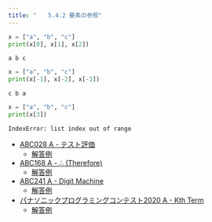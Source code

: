 ```yaml
---
title: "　　5.4.2 要素の参照"
---
```


```python:サンプルコード：sample_338.py
x = ["a", "b", "c"]
print(x[0], x[1], x[2])
```

```text:実行結果
a b c
```

```python:サンプルコード：sample_339.py
x = ["a", "b", "c"]
print(x[-1], x[-2], x[-3])
```

```text:実行結果
c b a
```

```python:サンプルコード：sample_340.py
x = ["a", "b", "c"]
print(x[3])
```

```text:実行結果
IndexError: list index out of range
```

- [ABC028 A - テスト評価](https://atcoder.jp/contests/abc028/tasks/abc028_a)
    - [解答例](https://atcoder.jp/contests/abc028/submissions/15569821)
- [ABC168 A - ∴ (Therefore)](https://atcoder.jp/contests/abc168/tasks/abc168_a)
    - [解答例](https://atcoder.jp/contests/abc168/submissions/13402937)
- [ABC241 A - Digit Machine](https://atcoder.jp/contests/abc241/tasks/abc241_a)
    - [解答例](https://atcoder.jp/contests/abc241/submissions/29728491)
- [パナソニックプログラミングコンテスト2020 A - Kth Term](https://atcoder.jp/contests/panasonic2020/tasks/panasonic2020_a)
    - [解答例](https://atcoder.jp/contests/panasonic2020/submissions/17769349)